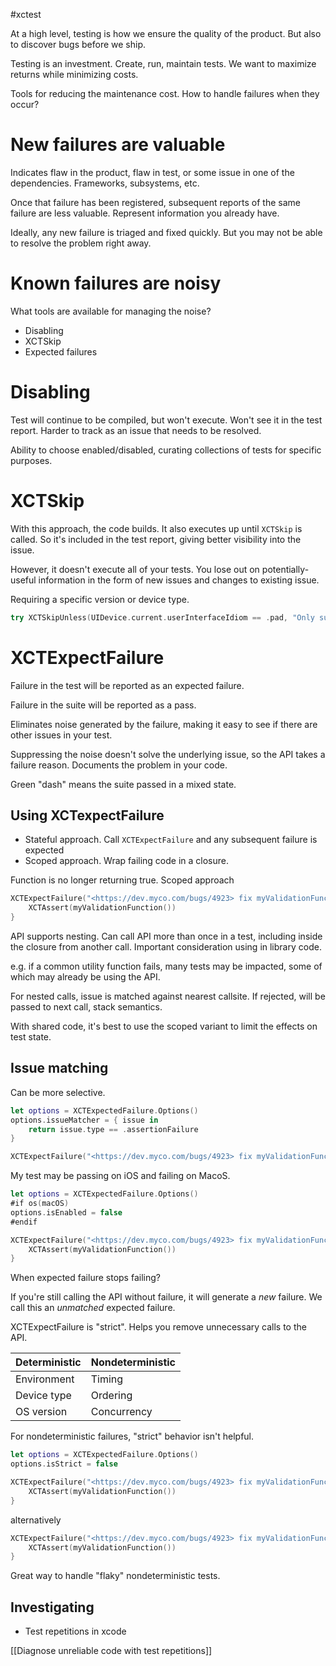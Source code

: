 #xctest 

At a high level, testing is how we ensure the quality of the product.  But also to discover bugs before we ship.

Testing is an investment.  Create, run, maintain tests.  We want to maximize returns while minimizing costs.

Tools for reducing the maintenance cost.  How to handle failures when they occur?

# New failures are valuable
Indicates flaw in the product, flaw in test, or some issue in one of the dependencies.  Frameworks, subsystems, etc.

Once that failure has been registered, subsequent reports of the same failure are less valuable.  Represent information you already have.

Ideally, any new failure is triaged and fixed quickly.  But you may not be able to resolve the problem right away.

# Known failures are noisy

What tools are available for managing the noise?  
* Disabling
* XCTSkip
* Expected failures

# Disabling
Test will continue to be compiled, but won't execute.  Won't see it in the test report.  Harder to track as an issue that needs to be resolved.

Ability to choose enabled/disabled, curating collections of tests for specific purposes.

# XCTSkip
With this approach, the code builds.  It also executes up until `XCTSkip` is called.  So it's included in the test report, giving better visibility into the issue.

However, it doesn't execute all of your tests.  You lose out on potentially-useful information in the form of new issues and changes to existing issue.

Requiring a specific version or device type.

```swift
try XCTSkipUnless(UIDevice.current.userInterfaceIdiom == .pad, "Only supported on iPad")
```

# XCTExpectFailure

Failure in the test will be reported as an expected failure.

Failure in the suite will be reported as a pass.

Eliminates noise generated by the failure, making it easy to see if there are other issues in your test.

Suppressing the noise doesn't solve the underlying issue, so the API takes a failure reason.  Documents the problem in your code.

Green "dash" means the suite passed in a mixed state.

## Using XCTexpectFailure

* Stateful approach.  Call `XCTExpectFailure` and any subsequent failure is expected
* Scoped approach.  Wrap failing code in a closure.

Function is no longer returning true.  Scoped approach

```swift
XCTExpectFailure("<https://dev.myco.com/bugs/4923> fix myValidationFunction") {
    XCTAssert(myValidationFunction())
}
```

API supports nesting.  Can call API more than once in a test, including inside the closure from another call.  Important consideration using in library code.

e.g. if a common utility function fails, many tests may be impacted, some of which may already be using the API.

For nested calls, issue is matched against nearest callsite.  If rejected, will be passed to next call, stack semantics.

With shared code, it's best to use the scoped variant to limit the effects on test state.

## Issue matching
Can be more selective.

```swift
let options = XCTExpectedFailure.Options()
options.issueMatcher = { issue in
    return issue.type == .assertionFailure
}

XCTExpectFailure("<https://dev.myco.com/bugs/4923> fix myValidationFunction", options: options)
```

My test may be passing on iOS and failing on MacoS.  

```swift
let options = XCTExpectedFailure.Options()
#if os(macOS)
options.isEnabled = false
#endif

XCTExpectFailure("<https://dev.myco.com/bugs/4923> fix myValidationFunction", options: options) {
    XCTAssert(myValidationFunction())
}
```

When expected failure stops failing?  

If you're still calling the API without failure, it will generate a *new* failure.  We call this an *unmatched* expected failure.

XCTExpectFailure is "strict".  Helps you remove unnecessary calls to the API.

 
| Deterministic | Nondeterministic |
|---------------|------------------|
| Environment   | Timing           |
| Device type   | Ordering         |
| OS version    | Concurrency      |

For nondeterministic failures, "strict" behavior isn't helpful.

```swift
let options = XCTExpectedFailure.Options()
options.isStrict = false

XCTExpectFailure("<https://dev.myco.com/bugs/4923> fix myValidationFunction", options: options) {
    XCTAssert(myValidationFunction())
}
```

alternatively

```swift
XCTExpectFailure("<https://dev.myco.com/bugs/4923> fix myValidationFunction", strict: false) {
    XCTAssert(myValidationFunction())
}
```

Great way to handle "flaky" nondeterministic tests.

## Investigating
* Test repetitions in xcode

[[Diagnose unreliable code with test repetitions]]


